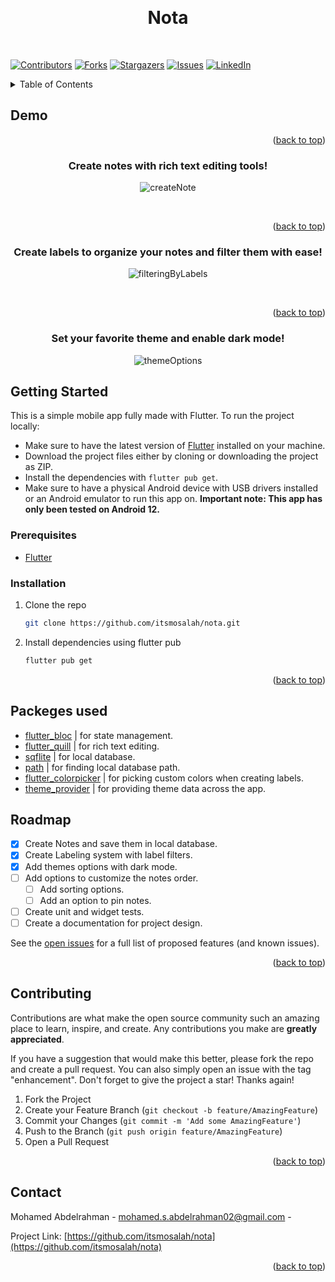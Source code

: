 <!-- readme top tag -->

<a name="readme-top"></a>

<!-- PROJECT LOGO -->
<br />
<h1 align="center">Nota</h1>
<br />

<!-- PROJECT SHIELDS -->
<!--
*** I'm using markdown "reference style" links for readability.
*** Reference links are enclosed in brackets [ ] instead of parentheses ( ).
*** See the bottom of this document for the declaration of the reference variables
*** for contributors-url, forks-url, etc. This is an optional, concise syntax you may use.
*** https://www.markdownguide.org/basic-syntax/#reference-style-links
-->

[![Contributors][contributors-shield]][contributors-url]
[![Forks][forks-shield]][forks-url]
[![Stargazers][stars-shield]][stars-url]
[![Issues][issues-shield]][issues-url]
[![LinkedIn][linkedin-shield]][linkedin-url]

<!-- [![MIT License][license-shield]][license-url] -->

<!-- TABLE OF CONTENTS -->
<details>
  <summary>Table of Contents</summary>
  <ol>
    <li>
      <a href="#demo">Demo</a>
    </li>
    <li>
      <a href="#getting-started">Getting Started</a>
      <ul>
        <li><a href="#prerequisites">Prerequisites</a></li>
        <li><a href="#installation">Installation</a></li>
      </ul>
    </li>
    <li><a href="#packages-used">Packages used</a></li>
    <li><a href="#roadmap">Roadmap</a></li>
    <li><a href="#contributing">Contributing</a></li>
    <li><a href="#contact">Contact</a></li>
  </ol>
</details>

## Demo

<div name="demo" align="center">

<p align="right">(<a href="#readme-top">back to top</a>)</p>

<h3>Create notes with rich text editing tools!</h3>

![createNote](https://github.com/itsmosalah/nota/assets/88220582/fcd8036e-adba-496f-bec3-af1b7dcd8995)

<br/>

<p align="right">(<a href="#readme-top">back to top</a>)</p>

<h3>Create labels to organize your notes and filter them with ease!</h3>

![filteringByLabels](https://github.com/itsmosalah/nota/assets/88220582/3615a168-ffa3-4ed7-b390-7d5e10aa5537)

<br/>

<p align="right">(<a href="#readme-top">back to top</a>)</p>

<h3>Set your favorite theme and enable dark mode!</h3>

![themeOptions](https://github.com/itsmosalah/nota/assets/88220582/66bf4d3c-5ec2-4298-9184-51618a6f8688)

</div>

<!-- GETTING STARTED -->

## Getting Started

This is a simple mobile app fully made with Flutter. To run the project locally:

-   Make sure to have the latest version of [Flutter](https://docs.flutter.dev/get-started/install) installed on your machine.
-   Download the project files either by cloning or downloading the project as ZIP.
-   Install the dependencies with `flutter pub get`.
-   Make sure to have a physical Android device with USB drivers installed or an Android emulator to run this app on.
    **Important note: This app has only been tested on Android 12.**

### Prerequisites

-   [Flutter](https://docs.flutter.dev/get-started/install)

### Installation

1. Clone the repo
    ```sh
    git clone https://github.com/itsmosalah/nota.git
    ```
2. Install dependencies using flutter pub
    ```sh
    flutter pub get
    ```

<p align="right">(<a href="#readme-top">back to top</a>)</p>

<!-- PACKAGES USED -->

## Packeges used

<div name="packages-used">

-   [flutter_bloc](https://pub.dev/packages/flutter_bloc) | for state management.
-   [flutter_quill](https://pub.dev/packages/flutter_quill) | for rich text editing.
-   [sqflite](https://pub.dev/packages/sqflite) | for local database.
-   [path](https://pub.dev/packages/path) | for finding local database path.
-   [flutter_colorpicker](https://pub.dev/packages/flutter_colorpicker) | for picking custom colors when creating labels.
-   [theme_provider](https://pub.dev/packages/theme_provider) | for providing theme data across the app.

</div>

<!-- ROADMAP -->

## Roadmap

-   [x] Create Notes and save them in local database.
-   [x] Create Labeling system with label filters.
-   [x] Add themes options with dark mode.
-   [ ] Add options to customize the notes order.
    -   [ ] Add sorting options.
    -   [ ] Add an option to pin notes.
-   [ ] Create unit and widget tests.
-   [ ] Create a documentation for project design.

See the [open issues](https://github.com/itsmosalah/nota/issues) for a full list of proposed features (and known issues).

<p align="right">(<a href="#readme-top">back to top</a>)</p>

<!-- CONTRIBUTING -->

## Contributing

Contributions are what make the open source community such an amazing place to learn, inspire, and create. Any contributions you make are **greatly appreciated**.

If you have a suggestion that would make this better, please fork the repo and create a pull request. You can also simply open an issue with the tag "enhancement".
Don't forget to give the project a star! Thanks again!

1. Fork the Project
2. Create your Feature Branch (`git checkout -b feature/AmazingFeature`)
3. Commit your Changes (`git commit -m 'Add some AmazingFeature'`)
4. Push to the Branch (`git push origin feature/AmazingFeature`)
5. Open a Pull Request

<p align="right">(<a href="#readme-top">back to top</a>)</p>

<!-- CONTACT -->

## Contact

Mohamed Abdelrahman - mohamed.s.abdelrahman02@gmail.com -

Project Link: [https://github.com/itsmosalah/nota](https://github.com/itsmosalah/nota)

<p align="right">(<a href="#readme-top">back to top</a>)</p>

<!-- MARKDOWN LINKS & IMAGES -->
<!-- https://www.markdownguide.org/basic-syntax/#reference-style-links -->

[contributors-shield]: https://img.shields.io/github/contributors/itsmosalah/nota.svg?style=for-the-badge
[contributors-url]: https://github.com/itsmosalah/nota/graphs/contributors
[forks-shield]: https://img.shields.io/github/forks/itsmosalah/nota.svg?style=for-the-badge
[forks-url]: https://github.com/itsmosalah/nota/network/members
[stars-shield]: https://img.shields.io/github/stars/itsmosalah/nota.svg?style=for-the-badge
[stars-url]: https://github.com/itsmosalah/nota/stargazers
[issues-shield]: https://img.shields.io/github/issues/itsmosalah/nota.svg?style=for-the-badge
[issues-url]: https://github.com/itsmosalah/nota/issues
[license-shield]: https://img.shields.io/github/license/itsmosalah/nota.svg?style=for-the-badge
[license-url]: https://github.com/itsmosalah/nota/blob/master/LICENSE.txt
[linkedin-shield]: https://img.shields.io/badge/-LinkedIn-black.svg?style=for-the-badge&logo=linkedin&colorB=555
[linkedin-url]: https://linkedin.com/in/linkedin_username
[product-screenshot]: images/screenshot.png
